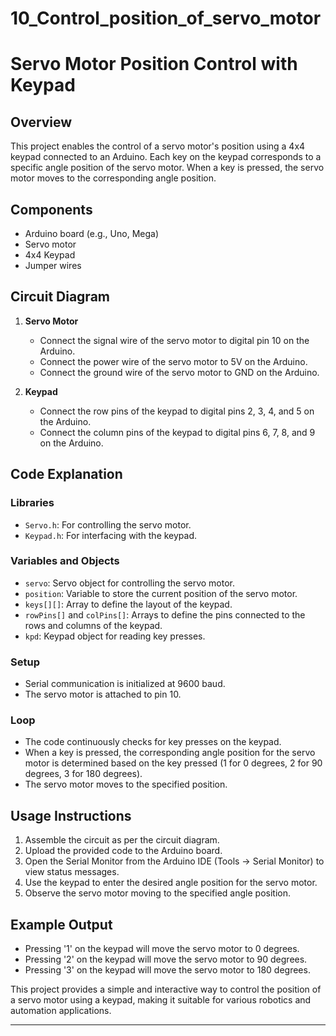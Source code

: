 # 10_Control_position_of_servo_motor

# Servo Motor Position Control with Keypad

## Overview

This project enables the control of a servo motor's position using a 4x4 keypad connected to an Arduino. Each key on the keypad corresponds to a specific angle position of the servo motor. When a key is pressed, the servo motor moves to the corresponding angle position.

## Components

- Arduino board (e.g., Uno, Mega)
- Servo motor
- 4x4 Keypad
- Jumper wires

## Circuit Diagram

1. **Servo Motor**
   - Connect the signal wire of the servo motor to digital pin 10 on the Arduino.
   - Connect the power wire of the servo motor to 5V on the Arduino.
   - Connect the ground wire of the servo motor to GND on the Arduino.

2. **Keypad**
   - Connect the row pins of the keypad to digital pins 2, 3, 4, and 5 on the Arduino.
   - Connect the column pins of the keypad to digital pins 6, 7, 8, and 9 on the Arduino.

## Code Explanation

### Libraries

- `Servo.h`: For controlling the servo motor.
- `Keypad.h`: For interfacing with the keypad.

### Variables and Objects

- `servo`: Servo object for controlling the servo motor.
- `position`: Variable to store the current position of the servo motor.
- `keys[][]`: Array to define the layout of the keypad.
- `rowPins[]` and `colPins[]`: Arrays to define the pins connected to the rows and columns of the keypad.
- `kpd`: Keypad object for reading key presses.

### Setup

- Serial communication is initialized at 9600 baud.
- The servo motor is attached to pin 10.

### Loop

- The code continuously checks for key presses on the keypad.
- When a key is pressed, the corresponding angle position for the servo motor is determined based on the key pressed (1 for 0 degrees, 2 for 90 degrees, 3 for 180 degrees).
- The servo motor moves to the specified position.

## Usage Instructions

1. Assemble the circuit as per the circuit diagram.
2. Upload the provided code to the Arduino board.
3. Open the Serial Monitor from the Arduino IDE (Tools -> Serial Monitor) to view status messages.
4. Use the keypad to enter the desired angle position for the servo motor.
5. Observe the servo motor moving to the specified angle position.

## Example Output

- Pressing '1' on the keypad will move the servo motor to 0 degrees.
- Pressing '2' on the keypad will move the servo motor to 90 degrees.
- Pressing '3' on the keypad will move the servo motor to 180 degrees.

This project provides a simple and interactive way to control the position of a servo motor using a keypad, making it suitable for various robotics and automation applications.

---

